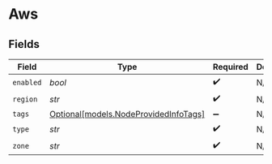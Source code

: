 # Aws


## Fields

| Field                                                                      | Type                                                                       | Required                                                                   | Description                                                                |
| -------------------------------------------------------------------------- | -------------------------------------------------------------------------- | -------------------------------------------------------------------------- | -------------------------------------------------------------------------- |
| `enabled`                                                                  | *bool*                                                                     | :heavy_check_mark:                                                         | N/A                                                                        |
| `region`                                                                   | *str*                                                                      | :heavy_check_mark:                                                         | N/A                                                                        |
| `tags`                                                                     | [Optional[models.NodeProvidedInfoTags]](../models/nodeprovidedinfotags.md) | :heavy_minus_sign:                                                         | N/A                                                                        |
| `type`                                                                     | *str*                                                                      | :heavy_check_mark:                                                         | N/A                                                                        |
| `zone`                                                                     | *str*                                                                      | :heavy_check_mark:                                                         | N/A                                                                        |